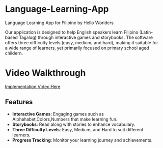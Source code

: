 # Language-Learning-App
Language Learning App for Filipino by Hello Worlders

Our application is designed to help English speakers learn Filipino (Latin-based Tagalog) through interactive games and storybooks. The software offers three difficulty levels (easy, medium, and hard), making it suitable for a wide range of learners, yet primarily focused on primary school aged childern.

# Video Walkthrough
[Implementation Video Here](https://youtu.be/QCwYdrPSWLk)

## Features
- **Interactive Games**: Engaging games such as Alphahabet,Colors,Numbers that make learning fun.
- **Storybooks**: Read along with stories to enhance vocabulary.
- **Three Difficulty Levels**: Easy, Medium, and Hard to suit different learners.
- **Progress Tracking**: Monitor your learning journey and achievements.
